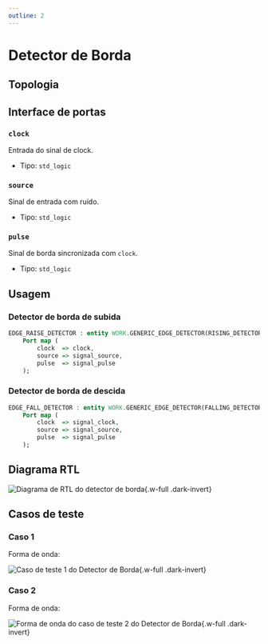 ```yaml
---
outline: 2
---
```


# Detector de Borda

## Topologia

<pan-container selector=".mermaid">

<!--@include: @<!--@include: @/.includes/generic_edge_detector-topology.md-->

</pan-container>

## Interface de portas

### `clock` <Badge type="success" text="INPUT" />

Entrada do sinal de clock.

- Tipo: `std_logic`

### `source` <Badge type="success" text="INPUT" />

Sinal de entrada com ruído.

- Tipo: `std_logic`

### `pulse` <Badge type="danger" text="OUTPUT" />

Sinal de borda sincronizada com `clock`.

- Tipo: `std_logic`

## Usagem

### Detector de borda de subida

```vhdl
EDGE_RAISE_DETECTOR : entity WORK.GENERIC_EDGE_DETECTOR(RISING_DETECTOR)
    Port map (
        clock  => clock,
        source => signal_source,
        pulse  => signal_pulse
    );
```

### Detector de borda de descida

```vhdl
EDGE_FALL_DETECTOR : entity WORK.GENERIC_EDGE_DETECTOR(FALLING_DETECTOR)
    Port map (
        clock  => signal_clock,
        source => signal_source,
        pulse  => signal_pulse
    );
```

## Diagrama RTL

<pan-container>

![Diagrama de RTL do detector de borda](/images/reference/components/generic_edge_detector_netlist.svg){.w-full .dark-invert}

</pan-container>

## Casos de teste

### Caso 1 <Badge type="info" text="tb_generic_edge_detector_case_1" />

Forma de onda:

<pan-container :grid="false">

![Caso de teste 1 do Detector de Borda](/images/reference/components/tb_generic_edge_detector_case_1.svg){.w-full .dark-invert}

</pan-container>

### Caso 2 <Badge type="info" text="tb_generic_edge_detector_case_2" />

Forma de onda:

<pan-container :grid="false">

![Forma de onda do caso de teste 2 do Detector de Borda](/images/reference/components/tb_generic_edge_detector_case_2.svg){.w-full .dark-invert}

</pan-container>
